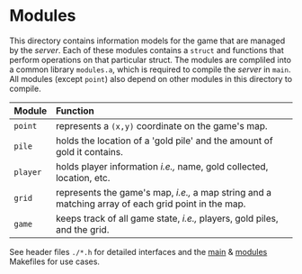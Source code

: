 # Modules

 This directory contains information models for the game that are managed by the *server*. Each of these modules contains a `struct` and functions that perform operations on that particular struct. The modules are compliled into a common library `modules.a`, which is required to compile the *server* in `main`. All modules (except `point`) also depend on other modules in this directory to compile.

| Module  | Function     |
| :------ | :------------ |
| `point` | represents a `(x,y)` coordinate on the game's map. |
| `pile`  | holds the location of a 'gold pile' and the amount of gold it contains. |
| `player`| holds player information *i.e.,* name, gold collected, location, etc.|
| `grid`  | represents the game's map, *i.e.,* a map string and a matching array of each grid point in the map.  |
| `game`  | keeps track of all game state, *i.e.,* players, gold piles, and the grid. |


See header files `./*.h` for detailed interfaces and the [main](../main/Makefile) & [modules](Makefile) Makefiles for use cases.
